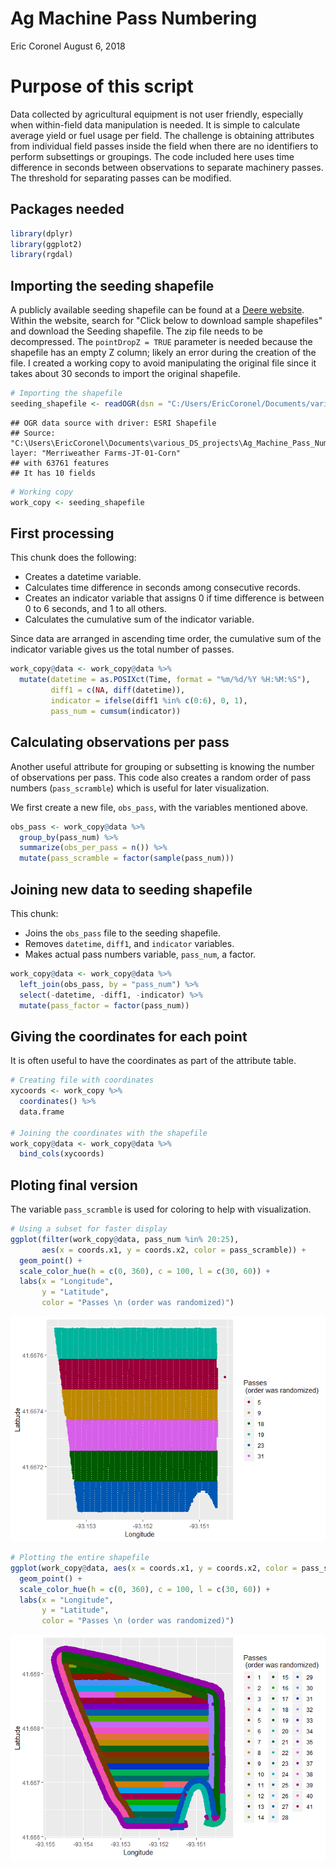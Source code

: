 Ag Machine Pass Numbering
================
Eric Coronel
August 6, 2018

Purpose of this script
======================

Data collected by agricultural equipment is not user friendly, especially when within-field data manipulation is needed. It is simple to calculate average yield or fuel usage per field. The challenge is obtaining attributes from individual field passes inside the field when there are no identifiers to perform subsettings or groupings.
The code included here uses time difference in seconds between observations to separate machinery passes. The threshold for separating passes can be modified.

Packages needed
---------------

``` r
library(dplyr)
library(ggplot2)
library(rgdal)
```

Importing the seeding shapefile
-------------------------------

A publicly available seeding shapefile can be found at a [Deere website](https://developer.deere.com/#!documentation&doc=.%2Fmyjohndeere%2FfieldOperations.htm&anchor=). Within the website, search for "Click below to download sample shapefiles" and download the Seeding shapefile. The zip file needs to be decompressed. The `pointDropZ = TRUE` parameter is needed because the shapefile has an empty Z column; likely an error during the creation of the file.
I created a working copy to avoid manipulating the original file since it takes about 30 seconds to import the original shapefile.

``` r
# Importing the shapefile
seeding_shapefile <- readOGR(dsn = "C:/Users/EricCoronel/Documents/various_DS_projects/Ag_Machine_Pass_Numbering/primitives/seeding_shapefile", layer = "Merriweather Farms-JT-01-Corn", pointDropZ = TRUE)
```

    ## OGR data source with driver: ESRI Shapefile 
    ## Source: "C:\Users\EricCoronel\Documents\various_DS_projects\Ag_Machine_Pass_Numbering\primitives\seeding_shapefile", layer: "Merriweather Farms-JT-01-Corn"
    ## with 63761 features
    ## It has 10 fields

``` r
# Working copy
work_copy <- seeding_shapefile
```

First processing
----------------

This chunk does the following:

-   Creates a datetime variable.
-   Calculates time difference in seconds among consecutive records.
-   Creates an indicator variable that assigns 0 if time difference is between 0 to 6 seconds, and 1 to all others.
-   Calculates the cumulative sum of the indicator variable.

Since data are arranged in ascending time order, the cumulative sum of the indicator variable gives us the total number of passes.

``` r
work_copy@data <- work_copy@data %>%
  mutate(datetime = as.POSIXct(Time, format = "%m/%d/%Y %H:%M:%S"),
         diff1 = c(NA, diff(datetime)),
         indicator = ifelse(diff1 %in% c(0:6), 0, 1),
         pass_num = cumsum(indicator))
```

Calculating observations per pass
---------------------------------

Another useful attribute for grouping or subsetting is knowing the number of observations per pass. This code also creates a random order of pass numbers (`pass_scramble`) which is useful for later visualization.

We first create a new file, `obs_pass`, with the variables mentioned above.

``` r
obs_pass <- work_copy@data %>%
  group_by(pass_num) %>%
  summarize(obs_per_pass = n()) %>%
  mutate(pass_scramble = factor(sample(pass_num)))
```

Joining new data to seeding shapefile
-------------------------------------

This chunk:

-   Joins the `obs_pass` file to the seeding shapefile.
-   Removes `datetime`, `diff1`, and `indicator` variables.
-   Makes actual pass numbers variable, `pass_num`, a factor.

``` r
work_copy@data <- work_copy@data %>%
  left_join(obs_pass, by = "pass_num") %>%
  select(-datetime, -diff1, -indicator) %>%
  mutate(pass_factor = factor(pass_num))
```

Giving the coordinates for each point
-------------------------------------

It is often useful to have the coordinates as part of the attribute table.

``` r
# Creating file with coordinates
xycoords <- work_copy %>%
  coordinates() %>%
  data.frame

# Joining the coordinates with the shapefile
work_copy@data <- work_copy@data %>%
  bind_cols(xycoords)
```

Ploting final version
---------------------

The variable `pass_scramble` is used for coloring to help with visualization.

``` r
# Using a subset for faster display
ggplot(filter(work_copy@data, pass_num %in% 20:25), 
       aes(x = coords.x1, y = coords.x2, color = pass_scramble)) +
  geom_point() +
  scale_color_hue(h = c(0, 360), c = 100, l = c(30, 60)) +
  labs(x = "Longitude",
       y = "Latitude",
       color = "Passes \n (order was randomized)")
```

![](Process_script_files/figure-markdown_github/plotting-1.png)

``` r
# Plotting the entire shapefile
ggplot(work_copy@data, aes(x = coords.x1, y = coords.x2, color = pass_scramble)) +
  geom_point() +
  scale_color_hue(h = c(0, 360), c = 100, l = c(30, 60)) +
  labs(x = "Longitude",
       y = "Latitude",
       color = "Passes \n (order was randomized)")
```

![](Process_script_files/figure-markdown_github/plotting-2.png)
